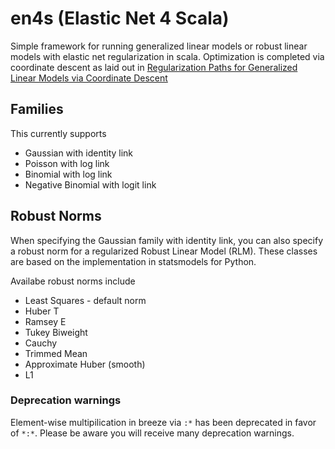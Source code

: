 # en4s (Elastic Net 4 Scala)

Simple framework for running generalized linear models or robust linear models with elastic net regularization in scala.  Optimization is completed via coordinate descent as laid out in [Regularization Paths for Generalized Linear Models via Coordinate Descent](http://web.stanford.edu/~hastie/Papers/glmnet.pdf)

## Families

This currently supports 
* Gaussian with identity link
* Poisson with log link
* Binomial with log link 
* Negative Binomial with logit link

## Robust Norms

When specifying the Gaussian family with identity link, you can also specify a robust norm for a regularized Robust Linear Model (RLM).  These classes are based on the implementation in statsmodels for Python.  

Availabe robust norms include
* Least Squares - default norm
* Huber T
* Ramsey E
* Tukey Biweight
* Cauchy
* Trimmed Mean
* Approximate Huber (smooth)
* L1

### Deprecation warnings

Element-wise multipilication in breeze via `:*` has been deprecated in favor of `*:*`.  Please be aware you will receive many 
deprecation warnings.  
